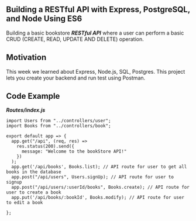 ## **Building a RESTful API with Express, PostgreSQL, and Node Using ES6**
Building a basic bookstore ***RESTful API*** where a user can perform a basic CRUD (CREATE, READ, UPDATE AND DELETE) operation.

## Motivation
This week we learned about Express, Node.js, SQL, Postgres. This project lets you create your backend and run test using Postman.

## Code Example
***Routes/index.js***
```
import Users from "../controllers/user";
import Books from "../controllers/book";

export default app => {
  app.get("/api", (req, res) =>
    res.status(200).send({
      message: "Welcome to the bookStore API!"
    })
  );
  app.get('/api/books', Books.list); // API route for user to get all books in the database 
  app.post("/api/users", Users.signUp); // API route for user to signup
  app.post("/api/users/:userId/books", Books.create); // API route for user to create a book
  app.put('/api/books/:bookId', Books.modify); // API route for user to edit a book

};
```

